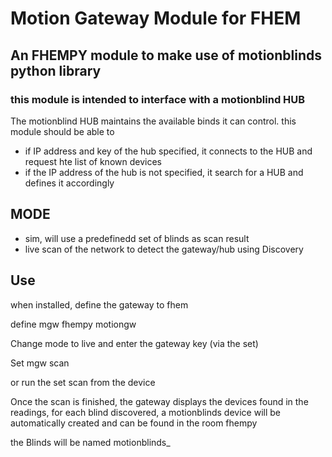 # Motion Gateway Module for FHEM

## An FHEMPY module to make use of motionblinds python library

### this module is intended to interface with a motionblind HUB

The motionblind HUB maintains the available binds it can control.
this module should be able to
+ if IP address and key of the hub specified, it connects to the HUB and request hte list of known devices
+ if the IP address of the hub is not specified, it search for a HUB and defines it accordingly


## MODE
+ sim, will use a predefinedd set of blinds as scan result
+ live scan of the network to detect the gateway/hub using Discovery

  
## Use

when installed, define the gateway to fhem 

  define mgw fhempy motiongw

Change mode to live and enter the gateway key (via the set)

  Set mgw scan 

or run the set scan from the device

Once the scan is finished, the gateway displays the devices found in the readings, for each blind discovered, a motionblinds device will be automatically created and can be found in the room fhempy

the Blinds will be named motionblinds_<mac address as reported>
